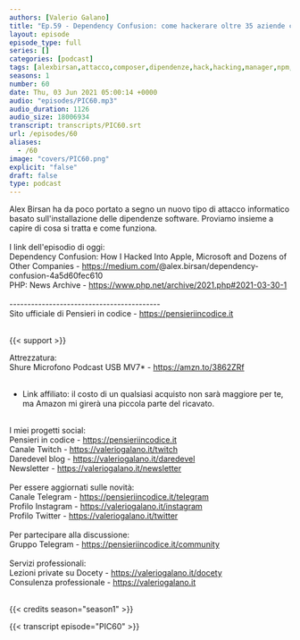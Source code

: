 ```yaml
---
authors: [Valerio Galano]
title: "Ep.59 - Dependency Confusion: come hackerare oltre 35 aziende con un solo attacco"
layout: episode
episode_type: full
series: []
categories: [podcast]
tags: [alexbirsan,attacco,composer,dipendenze,hack,hacking,manager,npm,package,software,sviluppo]
seasons: 1
number: 60
date: Thu, 03 Jun 2021 05:00:14 +0000
audio: "episodes/PIC60.mp3"
audio_duration: 1126
audio_size: 18006934
transcript: transcripts/PIC60.srt
url: /episodes/60
aliases: 
  - /60
image: "covers/PIC60.png"
explicit: "false"
draft: false
type: podcast
---
```

Alex Birsan ha da poco portato a segno un nuovo tipo di attacco informatico basato sull'installazione delle dipendenze software. Proviamo insieme a capire di cosa si tratta e come funziona.<br />
<br />
I link dell'episodio di oggi: <br />
Dependency Confusion: How I Hacked Into Apple, Microsoft and Dozens of Other Companies - <a href="https://medium.com/" rel="noopener">https://medium.com/</a>@alex.birsan/dependency-confusion-4a5d60fec610 <br />
PHP: News Archive - <a href="https://www.php.net/archive/2021.php#2021-03-30-1" rel="noopener">https://www.php.net/archive/2021.php#2021-03-30-1</a> <br />
<br />
------------------------------------------<br />
Sito ufficiale di Pensieri in codice - <a href="https://pensieriincodice.it" rel="noopener">https://pensieriincodice.it</a> <br />
<br />


{{< support >}}

Attrezzatura:<br />
Shure Microfono Podcast USB MV7* - <a href="https://amzn.to/3862ZRf" rel="noopener">https://amzn.to/3862ZRf</a>  <br />
<br />
* Link affiliato: il costo di un qualsiasi acquisto non sarà maggiore per te, ma Amazon mi girerà una piccola parte del ricavato. <br />
<br />
I miei progetti social:<br />
Pensieri in codice - <a href="https://pensieriincodice.it" rel="noopener">https://pensieriincodice.it</a> <br />
Canale Twitch - <a href="https://valeriogalano.it/twitch" rel="noopener">https://valeriogalano.it/twitch</a> <br />
Daredevel blog - <a href="https://valeriogalano.it/daredevel" rel="noopener">https://valeriogalano.it/daredevel</a> <br />
Newsletter - <a href="https://valeriogalano.it/newsletter" rel="noopener">https://valeriogalano.it/newsletter</a> <br />
<br />
Per essere aggiornati sulle novità:<br />
Canale Telegram - <a href="https://pensieriincodice.it/telegram" rel="noopener">https://pensieriincodice.it/telegram</a><br />
Profilo Instagram - <a href="https://valeriogalano.it/instagram" rel="noopener">https://valeriogalano.it/instagram</a> <br />
Profilo Twitter - <a href="https://valeriogalano.it/twitter" rel="noopener">https://valeriogalano.it/twitter</a> <br />
<br />
Per partecipare alla discussione:<br />
Gruppo Telegram - <a href="https://pensieriincodice.it/community" rel="noopener">https://pensieriincodice.it/community</a><br />
<br />
Servizi professionali:<br />
Lezioni private su Docety - <a href="https://valeriogalano.it/docety" rel="noopener">https://valeriogalano.it/docety</a> <br />
Consulenza professionale - <a href="https://valeriogalano.it" rel="noopener">https://valeriogalano.it</a> <br />
<br />


{{< credits season="season1" >}}

<!-- more -->

{{< transcript episode="PIC60" >}}